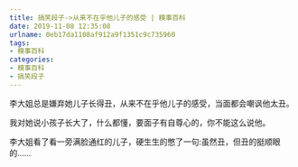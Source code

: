 ```yaml
---
title: 搞笑段子->从来不在乎他儿子的感受 | 糗事百科
date: 2019-11-08 12:35:08
urlname: 0eb17da1108af912a9f1351c9c735960
tags: 
- 糗事百科
categories:
- 糗事百科
- 搞笑段子
---
```

李大姐总是嫌弃她儿子长得丑，从来不在乎他儿子的感受，当面都会嘲讽他太丑。

我对她说小孩子长大了，什么都懂，要面子有自尊心的，你不能这么说他。

李大姐看了看一旁满脸通红的儿子，硬生生的憋了一句:虽然丑，但丑的挺顺眼的……


